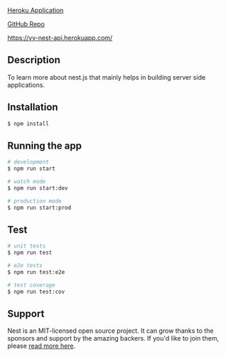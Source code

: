 
  
[Heroku Application](https://vv-nest-api.herokuapp.com/)

[GitHub Repo](https://github.com/Vishalreddy114/vv-nest-api)

https://vv-nest-api.herokuapp.com/

## Description

To learn more about nest.js that mainly helps in building server side applications.

## Installation

```bash
$ npm install
```

## Running the app

```bash
# development
$ npm run start

# watch mode
$ npm run start:dev

# production mode
$ npm run start:prod
```

## Test

```bash
# unit tests
$ npm run test

# e2e tests
$ npm run test:e2e

# test coverage
$ npm run test:cov
```

## Support

Nest is an MIT-licensed open source project. It can grow thanks to the sponsors and support by the amazing backers. If you'd like to join them, please [read more here](https://docs.nestjs.com/support).


